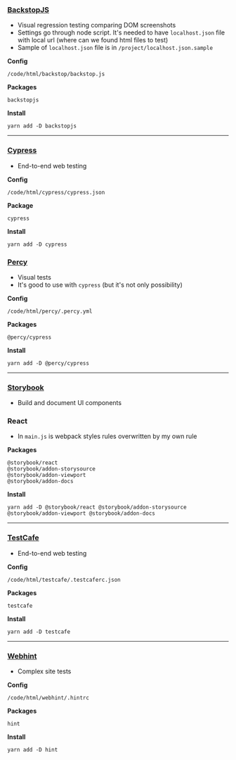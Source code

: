### [BackstopJS](https://github.com/garris/BackstopJS)

-   Visual regression testing comparing DOM screenshots
-   Settings go through node script. It's needed to have `localhost.json` file with local url (where can we found html files to test)
-   Sample of `localhost.json` file is in `/project/localhost.json.sample`

**Config**

    /code/html/backstop/backstop.js

**Packages**

    backstopjs

**Install**

    yarn add -D backstopjs

---

### [Cypress](https://www.cypress.io)

-   End-to-end web testing

**Config**

    /code/html/cypress/cypress.json

**Package**

    cypress

**Install**

    yarn add -D cypress

### [Percy](https://percy.io)

-   Visual tests
-   It's good to use with `cypress` (but it's not only possibility)

**Config**

    /code/html/percy/.percy.yml

**Packages**

    @percy/cypress

**Install**

    yarn add -D @percy/cypress

---

### [Storybook](https://storybook.js.org)

-   Build and document UI components

### React

-   In `main.js` is webpack styles rules overwritten by my own rule

**Packages**

    @storybook/react
    @storybook/addon-storysource
    @storybook/addon-viewport
    @storybook/addon-docs

**Install**

    yarn add -D @storybook/react @storybook/addon-storysource @storybook/addon-viewport @storybook/addon-docs

---

### [TestCafe](https://devexpress.github.io/testcafe/)

-   End-to-end web testing

**Config**

    /code/html/testcafe/.testcaferc.json

**Packages**

    testcafe

**Install**

    yarn add -D testcafe

---

### [Webhint](https://webhint.io)

-   Complex site tests

**Config**

    /code/html/webhint/.hintrc

**Packages**

    hint

**Install**

    yarn add -D hint
